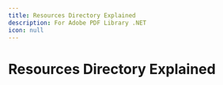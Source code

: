 ```yaml
---
title: Resources Directory Explained
description: For Adobe PDF Library .NET
icon: null
---
```


# Resources Directory Explained
